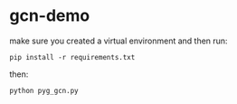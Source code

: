 # gcn-demo

make sure you created a virtual environment and then run:
```
pip install -r requirements.txt
```
then:
```
python pyg_gcn.py
```
